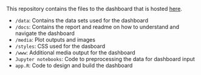 This repository contains the files to the dashboard that is hosted [here](https://niharika-chunduru.shinyapps.io/company-competitor-analysis/). 

+ `/data`: Contains the data sets used for the dashboard
+ `/docs`: Contains the report and readme on how to understand and navigate the dashboard
+ `/media`: Plot outputs and images
+ `/styles`: CSS used for the dasboard
+ `/www`: Additional media output for the dashboard
+ `Jupyter notebooks`: Code to preprocessing the data for dashboard input
+ `app.R`: Code to design and build the dashboard

